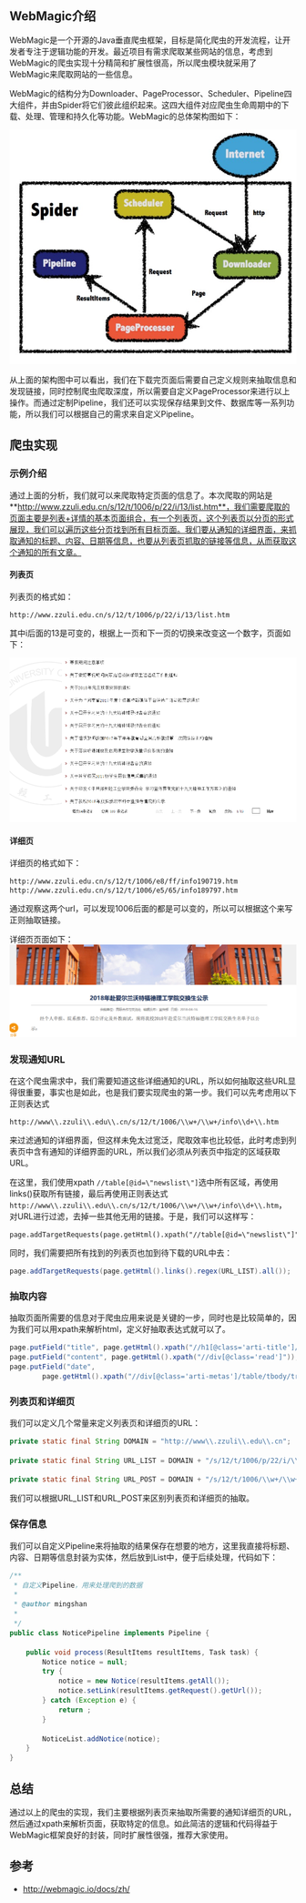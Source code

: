 ## WebMagic介绍

WebMagic是一个开源的Java垂直爬虫框架，目标是简化爬虫的开发流程，让开发者专注于逻辑功能的开发。最近项目有需求爬取某些网站的信息，考虑到WebMagic的爬虫实现十分精简和扩展性很高，所以爬虫模块就采用了WebMagic来爬取网站的一些信息。

WebMagic的结构分为Downloader、PageProcessor、Scheduler、Pipeline四大组件，并由Spider将它们彼此组织起来。这四大组件对应爬虫生命周期中的下载、处理、管理和持久化等功能。WebMagic的总体架构图如下：

![image](https://github.com/ZZULI-TECH/interview/blob/master/images/webmagic.jpg?raw=true)

从上面的架构图中可以看出，我们在下载完页面后需要自己定义规则来抽取信息和发现链接，同时控制爬虫爬取深度，所以需要自定义PageProcessor来进行以上操作。而通过定制Pipeline，我们还可以实现保存结果到文件、数据库等一系列功能，所以我们可以根据自己的需求来自定义Pipeline。


## 爬虫实现

### 示例介绍

通过上面的分析，我们就可以来爬取特定页面的信息了。本次爬取的网站是**http://www.zzuli.edu.cn/s/12/t/1006/p/22/i/13/list.htm**，我们需要爬取的页面主要是列表+详情的基本页面组合，有一个列表页，这个列表页以分页的形式展现，我们可以遍历这些分页找到所有目标页面。我们要从通知的详细界面，来抓取通知的标题、内容、日期等信息，也要从列表页抓取的链接等信息，从而获取这个通知的所有文章。

#### 列表页
 列表页的格式如：
```
http://www.zzuli.edu.cn/s/12/t/1006/p/22/i/13/list.htm
```
其中i后面的13是可变的，根据上一页和下一页的切换来改变这一个数字，页面如下：

![image](https://github.com/ZZULI-TECH/interview/blob/master/images/spider-list-page.png?raw=true)

#### 详细页

详细页的格式如下：

```
http://www.zzuli.edu.cn/s/12/t/1006/e8/ff/info190719.htm
http://www.zzuli.edu.cn/s/12/t/1006/e5/65/info189797.htm
```

通过观察这两个url，可以发现1006后面的都是可以变的，所以可以根据这个来写正则抽取链接。

详细页页面如下：
![image](https://github.com/ZZULI-TECH/interview/blob/master/images/spider-detail-page.png?raw=true)

### 发现通知URL

在这个爬虫需求中，我们需要知道这些详细通知的URL，所以如何抽取这些URL显得很重要，事实也是如此，也是我们要实现爬虫的第一步。我们可以先考虑用以下正则表达式
```
http://www\\.zzuli\\.edu\\.cn/s/12/t/1006/\\w+/\\w+/info\\d+\\.htm
```
来过滤通知的详细界面，但这样未免太过宽泛，爬取效率也比较低，此时考虑到列表页中含有通知的详细界面的URL，所以我们必须从列表页中指定的区域获取URL。

在这里，我们使用xpath `//table[@id=\"newslist\"]`选中所有区域，再使用links()获取所有链接，最后再使用正则表达式`http://www\\.zzuli\\.edu\\.cn/s/12/t/1006/\\w+/\\w+/info\\d+\\.htm`， 对URL进行过滤，去掉一些其他无用的链接。于是，我们可以这样写：

```
page.addTargetRequests(page.getHtml().xpath("//table[@id=\"newslist\"]").links().regex(URL_POST).all());
```

同时，我们需要把所有找到的列表页也加到待下载的URL中去：

```java
page.addTargetRequests(page.getHtml().links().regex(URL_LIST).all());
```

### 抽取内容

抽取页面所需要的信息对于爬虫应用来说是关键的一步，同时也是比较简单的，因为我们可以用xpath来解析html，定义好抽取表达式就可以了。


```java
page.putField("title", page.getHtml().xpath("//h1[@class='arti-title']/text()"));
page.putField("content", page.getHtml().xpath("//div[@class='read']"));
page.putField("date",
        page.getHtml().xpath("//div[@class='arti-metas']/table/tbody/tr/td[3]/span/text()").replace("日期：", ""));
```

### 列表页和详细页

我们可以定义几个常量来定义列表页和详细页的URL：

```java
private static final String DOMAIN = "http://www\\.zzuli\\.edu\\.cn";

private static final String URL_LIST = DOMAIN + "/s/12/t/1006/p/22/i/\\d+/list\\.htm";

private static final String URL_POST = DOMAIN + "/s/12/t/1006/\\w+/\\w+/info\\d+\\.htm";

```

我们可以根据URL_LIST和URL_POST来区别列表页和详细页的抽取。


### 保存信息
我们可以自定义Pipeline来将抽取的结果保存在想要的地方，这里我直接将标题、内容、日期等信息封装为实体，然后放到List中，便于后续处理，代码如下：

```java
/**
 * 自定义Pipeline，用来处理爬到的数据
 * 
 * @author mingshan
 *
 */
public class NoticePipeline implements Pipeline {

    public void process(ResultItems resultItems, Task task) {
        Notice notice = null;
        try {
            notice = new Notice(resultItems.getAll());
            notice.setLink(resultItems.getRequest().getUrl());
        } catch (Exception e) {
            return ;
        }

        NoticeList.addNotice(notice);
    }
}
```

## 总结

通过以上的爬虫的实现，我们主要根据列表页来抽取所需要的通知详细页的URL，然后通过xpath来解析页面，获取特定的信息。如此简洁的逻辑和代码得益于WebMagic框架良好的封装，同时扩展性很强，推荐大家使用。


## 参考

- http://webmagic.io/docs/zh/